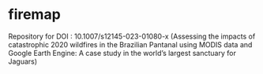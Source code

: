 # firemap
Repository for DOI : 10.1007/s12145-023-01080-x (Assessing the impacts of catastrophic 2020 wildfires in the Brazilian Pantanal using MODIS data and Google Earth Engine: A case study in the world’s largest sanctuary for Jaguars)
